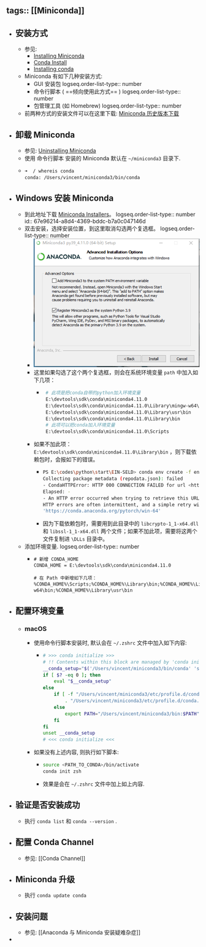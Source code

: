 tags:: [[Miniconda]]
---

- ## 安装方式
	- 参见:
		- [Installing Miniconda](https://www.anaconda.com/docs/getting-started/miniconda/install)
		- [Conda Install](https://docs.conda.io/projects/conda/en/stable/)
		- [Installing conda](https://docs.conda.io/projects/conda/en/stable/user-guide/install/index.html)
	- Miniconda 有如下几种安装方式:
		- GUI 安装包
		  logseq.order-list-type:: number
		- 命令行脚本 ( ==倾向使用此方式== )
		  logseq.order-list-type:: number
		- 包管理工具 (如 Homebrew)
		  logseq.order-list-type:: number
	- 前两种方式的安装文件可以在这里下载: [Miniconda 历史版本下载](https://repo.anaconda.com/miniconda/)
- ## 卸载 Miniconda
	- 参见: [Uninstalling Miniconda](https://www.anaconda.com/docs/getting-started/miniconda/uninstall)
	- 使用 命令行脚本 安装的 Miniconda 默认在 `~/miniconda3` 目录下.
	- ``` zsh
	  ➜  / whereis conda
	  conda: /Users/vincent/miniconda3/bin/conda
	  ```
- ## Windows 安装 Miniconda
	- 到此地址下载 [Miniconda Installers](https://www.anaconda.com/download/success#miniconda)。
	  logseq.order-list-type:: number
	  id:: 67e96214-a8d4-4369-bddc-b7a0c047146d
	- 双击安装，选择安装位置，到这里取消勾选两个复选框。
	  logseq.order-list-type:: number
		- ![image-20220416102916267.png](../assets/image-20220416102916267_1743348319243_0.png)
		- 这里如果勾选了这个两个复选框，则会在系统环境变量 `path` 中加入如下几项：
			- ```sh
			   # 此项是把conda自带的python加入环境变量
			   E:\devtools\sdk\conda\miniconda4.11.0 
			   E:\devtools\sdk\conda\miniconda4.11.0\Library\mingw-w64\bin
			   E:\devtools\sdk\conda\miniconda4.11.0\Library\usr\bin
			   E:\devtools\sdk\conda\miniconda4.11.0\Library\bin
			   # 此项可以把conda加入环境变量
			   E:\devtools\sdk\conda\miniconda4.11.0\Scripts 
			  ```
		- 如果不加此项：`E:\devtools\sdk\conda\miniconda4.11.0\Library\bin` ，则下载依赖包时，会报如下的错误。
			- ```sh
			  PS E:\codes\python\start\EIN-SELD> conda env create -f environment.yml
			  Collecting package metadata (repodata.json): failed
			  - CondaHTTPError: HTTP 000 CONNECTION FAILED for url <https://conda.anaconda.org/pytorch/win-64/repodata.json>
			  Elapsed: -
			  - An HTTP error occurred when trying to retrieve this URL.
			  HTTP errors are often intermittent, and a simple retry will get you on your way.
			  'https://conda.anaconda.org/pytorch/win-64'
			  ```
			- 因为下载依赖包时，需要用到此目录中的 `libcrypto-1_1-x64.dll` 和 `libssl-1_1-x64.dll` 两个文件；如果不加此项，需要将这两个文件复制进 `\DLLs` 目录中。
	- 添加环境变量.
	  logseq.order-list-type:: number
		- ```properties
		  # 新增 CONDA_HOME 
		  CONDA_HOME = E:\devtools\sdk\conda\miniconda4.11.0
		  
		  # 在 Path 中新增如下几项：
		  %CONDA_HOME%\Scripts;%CONDA_HOME%\Library\bin;%CONDA_HOME%\Library\mingw-w64\bin;%CONDA_HOME%\Library\usr\bin
		  ```
- ## 配置环境变量
	- ### macOS
		- 使用命令行脚本安装时, 默认会在 `~/.zshrc` 文件中加入如下内容:
			- ``` zsh
			  # >>> conda initialize >>>
			  # !! Contents within this block are managed by 'conda init' !!
			  __conda_setup="$('/Users/vincent/miniconda3/bin/conda' 'shell.zsh' 'hook' 2> /dev/null)"
			  if [ $? -eq 0 ]; then
			      eval "$__conda_setup"
			  else
			      if [ -f "/Users/vincent/miniconda3/etc/profile.d/conda.sh" ]; then
			          . "/Users/vincent/miniconda3/etc/profile.d/conda.sh"
			      else
			          export PATH="/Users/vincent/miniconda3/bin:$PATH"
			      fi
			  fi
			  unset __conda_setup
			  # <<< conda initialize <<<
			  ```
		- 如果没有上述内容, 则执行如下脚本:
			- ``` zsh
			  source <PATH_TO_CONDA>/bin/activate
			  conda init zsh
			  ```
			- 效果是会在 `~/.zshrc` 文件中加上如上内容.
- ## 验证是否安装成功
	- 执行 `conda list` 和 `conda --version` .
- ## 配置 Conda Channel
	- 参见: [[Conda Channel]]
- ## Miniconda 升级
	- 执行 `conda update conda`
- ## 安装问题
	- 参见: [[Anaconda 与 Miniconda 安装疑难杂症]]
-